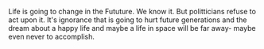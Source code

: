 Life is going to change in the Fututure.
We know it.
But politticians refuse to act upon it.
It's ignorance that is going to hurt future generations and the dream about a happy life and maybe a life in space
will be far away- maybe even never to accomplish.
